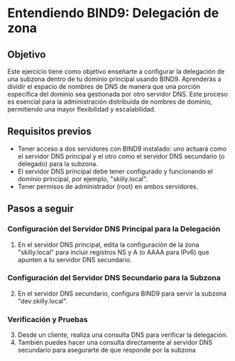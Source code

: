 # Entendiendo BIND9: Delegación de zona

## Objetivo

Este ejercicio tiene como objetivo enseñarte a configurar la delegación de una subzona dentro de tu dominio principal usando BIND9. Aprenderás a dividir el espacio de nombres de DNS de manera que una porción específica del dominio sea gestionada por otro servidor DNS. Este proceso es esencial para la administración distribuida de nombres de dominio, permitiendo una mayor flexibilidad y escalabilidad.

## Requisitos previos

- Tener acceso a dos servidores con BIND9 instalado: uno actuará como el servidor DNS principal y el otro como el servidor DNS secundario (o delegado) para la subzona.
- El servidor DNS principal debe tener configurado y funcionando el dominio principal, por ejemplo, "skilly.local".
- Tener permisos de administrador (root) en ambos servidores.

## Pasos a seguir

### Configuración del Servidor DNS Principal para la Delegación

1. En el servidor DNS principal, edita la configuración de la zona "skilly.local" para incluir registros NS y A (o AAAA para IPv6) que apunten a tu servidor DNS secundario.

### Configuración del Servidor DNS Secundario para la Subzona

2. En el servidor DNS secundario, configura BIND9 para servir la subzona "dev.skilly.local".

### Verificación y Pruebas

3. Desde un cliente, realiza una consulta DNS para verificar la delegación.
4. También puedes hacer una consulta directamente al servidor DNS secundario para asegurarte de que responde por la subzona